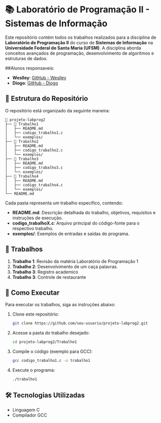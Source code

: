 # 📚 Laboratório de Programação II - Sistemas de Informação

Este repositório contém todos os trabalhos realizados para a disciplina de **Laboratório de Programação II** do curso de **Sistemas de Informação** na **Universidade Federal de Santa Maria (UFSM)**. A disciplina aborda conceitos avançados de programação, desenvolvimento de algoritmos e estruturas de dados.

##Alunos responsaveis:
- **Weslley**: [GitHub - Weslley](https://github.com/weslley)  
- **Diogo**: [GitHub - Diogo](https://github.com/diogo)


## 📁 Estrutura do Repositório

O repositório está organizado da seguinte maneira:

```
📂 projeto-labprog2
├── 📂 Trabalho1
│   ├── README.md
│   ├── codigo_trabalho1.c
│   └── exemplos/
├── 📂 Trabalho2
│   ├── README.md
│   ├── codigo_trabalho2.c
│   └── exemplos/
├── 📂 Trabalho3
│   ├── README.md
│   ├── codigo_trabalho3.c
│   └── exemplos/
├── 📂 Trabalho4
│   ├── README.md
│   ├── codigo_trabalho4.c
│   └── exemplos/
└── README.md
```

Cada pasta representa um trabalho específico, contendo:

- **README.md**: Descrição detalhada do trabalho, objetivos, requisitos e instruções de execução.
- **codigo_trabalhoX.c**: Arquivo principal do código-fonte para o respectivo trabalho.
- **exemplos/**: Exemplos de entradas e saídas do programa.

## 📝 Trabalhos

1. **Trabalho 1**: Revisão da matéria Laboratório de Programação 1
2. **Trabalho 2**: Desenvolvimento de um caça palavras.
3. **Trabalho 3**: Registro academico
4. **Trabalho 3**: Controle de restaurante

## 🚀 Como Executar

Para executar os trabalhos, siga as instruções abaixo:

1. Clone este repositório:
   ```bash
   git clone https://github.com/seu-usuario/projeto-labprog2.git
   ```
2. Acesse a pasta do trabalho desejado:
   ```bash
   cd projeto-labprog2/Trabalho1
   ```
3. Compile o código (exemplo para GCC):
   ```bash
   gcc codigo_trabalho1.c -o trabalho1
   ```
4. Execute o programa:
   ```bash
   ./trabalho1
   ```

## 🛠 Tecnologias Utilizadas

- Linguagem C
- Compilador GCC
